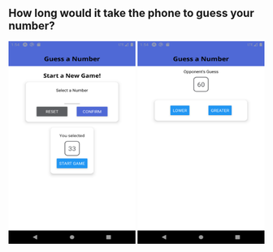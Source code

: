## How long would it take the phone to guess your number?


<img src="/docs/images/frontpage.png" height="400" width="250">
<img src="/docs/images/guessingGame.png" height="400" width="250">